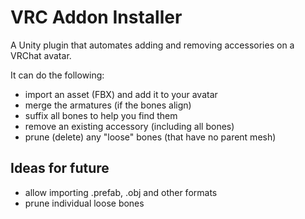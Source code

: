 # VRC Addon Installer

A Unity plugin that automates adding and removing accessories on a VRChat avatar.

It can do the following:

- import an asset (FBX) and add it to your avatar
- merge the armatures (if the bones align)
- suffix all bones to help you find them
- remove an existing accessory (including all bones)
- prune (delete) any "loose" bones (that have no parent mesh)

## Ideas for future

- allow importing .prefab, .obj and other formats
- prune individual loose bones
